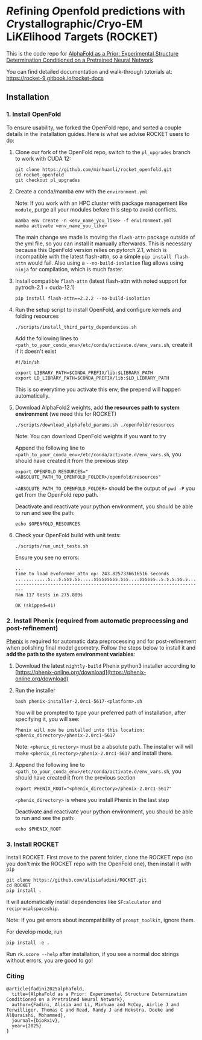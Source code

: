 # *R*efining *O*penfold predictions with *C*rystallographic/*C*ryo-EM Li*KE*lihood *T*argets (ROCKET)

This is the code repo for [AlphaFold as a Prior: Experimental Structure Determination Conditioned on a Pretrained Neural Network](https://www.biorxiv.org/content/10.1101/2025.02.18.638828v2)

You can find detailed documentation and walk-through tutorials at: https://rocket-9.gitbook.io/rocket-docs

## Installation

### 1. Install OpenFold

To ensure usability, we forked the OpenFold repo, and sorted a couple details in the installation guides. Here is what we advise ROCKET users to do:

1. Clone our fork of the OpenFold repo, switch to the `pl_upgrades` branch to work with CUDA 12:

    ```
    git clone https://github.com/minhuanli/rocket_openfold.git
    cd rocket_openfold
    git checkout pl_upgrades
    ```

2. Create a conda/mamba env with the `environment.yml`
   
   
    Note: If you work with an HPC cluster with package management like `module`, purge all your modules before this step to avoid conflicts. 
    
    ```
    mamba env create -n <env_name_you_like> -f environment.yml
    mamba activate <env_name_you_like>
    ```
 
    The main change we made is moving the `flash-attn` package outside of the yml file, so you can install it manually afterwards. This is necessary because this OpenFold version relies on pytorch 2.1, which is incompatible with the latest flash-attn, so a simple `pip install flash-attn` would fail. Also using a `--no-build-isolation` flag allows using `ninja` for compilation, which is much faster.
 
   


3. Install compatible `flash-attn` (latest flash-attn with noted support for pytroch-2.1 + cuda-12.1)

    ```
    pip install flash-attn==2.2.2 --no-build-isolation
    ```

4. Run the setup script to install OpenFold, and configure kernels and folding resources
   
    ```
    ./scripts/install_third_party_dependencies.sh
    ```
 
    Add the following lines to `<path_to_your_conda_env>/etc/conda/activate.d/env_vars.sh`, create it if it doesn't exist
    
    ```
    #!/bin/sh
    
    export LIBRARY_PATH=$CONDA_PREFIX/lib:$LIBRARY_PATH
    export LD_LIBRARY_PATH=$CONDA_PREFIX/lib:$LD_LIBRARY_PATH
    ```
 
    This is so everytime you activate this env, the prepend will happen automatically.

5. Download AlphaFold2 weights, add **the resources path to system environment** (we need this for ROCKET)
   
    ```
    ./scripts/download_alphafold_params.sh ./openfold/resources
    ```
 
    Note: You can download OpenFold weights if you want to try

    Append the following line to `<path_to_your_conda_env>/etc/conda/activate.d/env_vars.sh`, you should have created it from the previous step

    ```
    export OPENFOLD_RESOURCES="<ABSOLUTE_PATH_TO_OPENFOLD_FOLDER>/openfold/resources"
    ```

    `<ABSOLUTE_PATH_TO_OPENFOLD_FOLDER>` should be the output of `pwd -P` you get from the OpenFold repo path.

    Deactivate and reactivate your python environment, you should be able to run and see the path:
    
    ```
    echo $OPENFOLD_RESOURCES 
    ```

6. Check your OpenFold build with unit tests:

    ```
    ./scripts/run_unit_tests.sh
    ```
 
    Ensure you see no errors:
    
    ```
    ...
    Time to load evoformer_attn op: 243.8257336616516 seconds
    ............s...s.sss.ss.....sssssssss.sss....ssssss..s.s.s.ss.s......s.s..ss...ss.s.s....s........
    ----------------------------------------------------------------------
    Ran 117 tests in 275.889s
 
    OK (skipped=41)
    ```   

### 2. Install Phenix (required from automatic preprocessing and post-refinement)

[Phenix](https://phenix-online.org/) is required for automatic data preprocessing and for post-refinement when polishing final model geometry. Follow the steps below to install it and **add the path to the system environment variables**:

1. Download the latest `nightly-build` Phenix python3 installer according to [https://phenix-online.org/download](https://phenix-online.org/download)

2. Run the installer

    ```
    bash phenix-installer-2.0rc1-5617-<platform>.sh
    ```

    You will be prompted to type your preferred path of installation, after specifying it, you will see:

    ```
    Phenix will now be installed into this location:
    <phenix_directory>/phenix-2.0rc1-5617
    ```

    Note: `<phenix_directory>` must be a absolute path. The installer will will make `<phenix_directory>/phenix-2.0rc1-5617` and install there.

3. Append the following line to `<path_to_your_conda_env>/etc/conda/activate.d/env_vars.sh`, you should have created it from the previous section

    ```
    export PHENIX_ROOT="<phenix_directory>/phenix-2.0rc1-5617"
    ```

    `<phenix_directory>` is where you install Phenix in the last step

    Deactivate and reactivate your python environment, you should be able to run and see the path:
    
    ```
    echo $PHENIX_ROOT 
    ``` 

### 3. Install ROCKET

Install ROCKET. First move to the parent folder, clone the ROCKET repo (so you don't mix the ROCKET repo with the OpenFold one), then install it with `pip`

```
git clone https://github.com/alisiafadini/ROCKET.git
cd ROCKET
pip install .
```

It will automatically install dependencies like `SFcalculator` and `reciprocalspaceship`.

Note: If you get errors about incompatibility of `prompt_toolkit`, ignore them.

For develop mode, run

```
pip install -e .
```

Run `rk.score --help` after installation, if you see a normal doc strings without errors, you are good to go!


### Citing

```
@article{fadini2025alphafold,
  title={AlphaFold as a Prior: Experimental Structure Determination Conditioned on a Pretrained Neural Network},
  author={Fadini, Alisia and Li, Minhuan and McCoy, Airlie J and Terwilliger, Thomas C and Read, Randy J and Hekstra, Doeke and AlQuraishi, Mohammed},
  journal={bioRxiv},
  year={2025}
}
```

   



